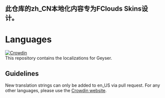 此仓库的zh_CN本地化内容专为FClouds Skins设计。
---

# Languages
[![Crowdin](https://badges.crowdin.net/geyser/localized.svg)](https://translate.geysermc.org/project/geyser)  
This repository contains the localizations for Geyser.

## Guidelines
New translation strings can only be added to en_US via pull request. For any other languages, please use the [Crowdin website](https://translate.geysermc.org/).
